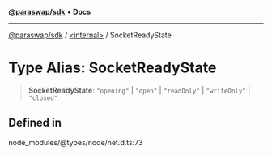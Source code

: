 [**@paraswap/sdk**](../../README.md) • **Docs**

***

[@paraswap/sdk](../../globals.md) / [\<internal\>](../README.md) / SocketReadyState

# Type Alias: SocketReadyState

> **SocketReadyState**: `"opening"` \| `"open"` \| `"readOnly"` \| `"writeOnly"` \| `"closed"`

## Defined in

node\_modules/@types/node/net.d.ts:73
